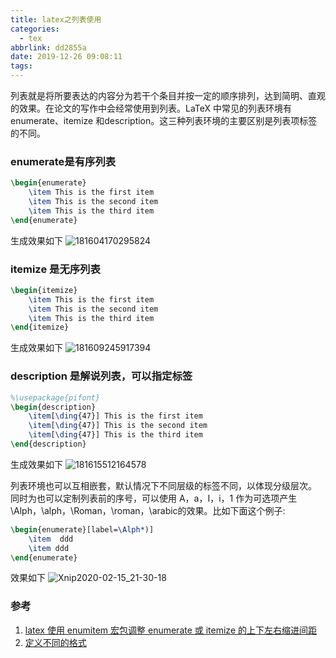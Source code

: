 ```yaml
---
title: latex之列表使用
categories:
  - tex
abbrlink: dd2855a
date: 2019-12-26 09:08:11
tags:
---
```


列表就是将所要表达的内容分为若干个条目并按一定的顺序排列，达到简明、直观的效果。在论文的写作中会经常使用到列表。LaTeX 中常见的列表环境有 enumerate、itemize 和description。这三种列表环境的主要区别是列表项标签的不同。
<!-- more -->

### enumerate是有序列表

``` tex
\begin{enumerate}
    \item This is the first item
    \item This is the second item
    \item This is the third item
\end{enumerate}
```

生成效果如下
![181604170295824](https://cdn.jsdelivr.net/gh/fengxiu/img/181604170295824.png)

### itemize 是无序列表

``` tex
\begin{itemize}
    \item This is the first item
    \item This is the second item
    \item This is the third item
\end{itemize}
```

生成效果如下
![181609245917394](https://cdn.jsdelivr.net/gh/fengxiu/img/181609245917394.png)

### description 是解说列表，可以指定标签

``` tex
%\usepackage{pifont}
\begin{description}
    \item[\ding{47}] This is the first item
    \item[\ding{47}] This is the second item
    \item[\ding{47}] This is the third item
\end{description}
```

生成效果如下
![181615512164578](https://cdn.jsdelivr.net/gh/fengxiu/img/181615512164578.png)

列表环境也可以互相嵌套，默认情况下不同层级的标签不同，以体现分级层次。
同时为也可以定制列表前的序号，可以使用 A，a，I，i，1 作为可选项产生 \Alph，\alph，\Roman，\roman，\arabic的效果。比如下面这个例子:

``` tex
\begin{enumerate}[label=\Alph*)]
    \item  ddd
    \item ddd
\end{enumerate}

```

效果如下
![Xnip2020-02-15_21-30-18](https://cdn.jsdelivr.net/gh/fengxiu/img/Xnip2020-02-15_21-30-18.jpg)



### 参考
1. [latex 使用 enumitem 宏包调整 enumerate 或 itemize 的上下左右缩进间距](https://blog.csdn.net/robert_chen1988/article/details/83179571)
2. [定义不同的格式](https://www.cnblogs.com/ahhylau/p/4586167.html)
